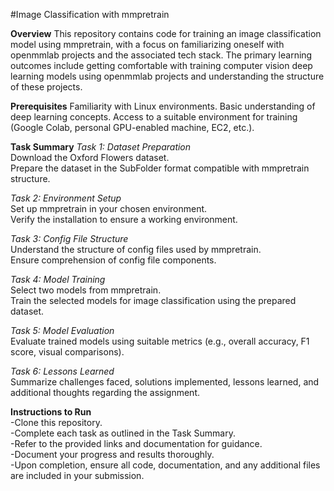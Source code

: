 #Image Classification with mmpretrain

**Overview**
This repository contains code for training an image classification model using mmpretrain, with a focus on familiarizing oneself with openmmlab projects and the associated tech stack. The primary learning outcomes include getting comfortable with training computer vision deep learning models using openmmlab projects and understanding the structure of these projects.

**Prerequisites**
Familiarity with Linux environments.
Basic understanding of deep learning concepts.
Access to a suitable environment for training (Google Colab, personal GPU-enabled machine, EC2, etc.).

**Task Summary**
*Task 1: Dataset Preparation*  
Download the Oxford Flowers dataset.  
Prepare the dataset in the SubFolder format compatible with mmpretrain structure. 

*Task 2: Environment Setup*  
Set up mmpretrain in your chosen environment.  
Verify the installation to ensure a working environment.  

*Task 3: Config File Structure*  
Understand the structure of config files used by mmpretrain.  
Ensure comprehension of config file components.  

*Task 4: Model Training*  
Select two models from mmpretrain.  
Train the selected models for image classification using the prepared dataset.  

*Task 5: Model Evaluation*  
Evaluate trained models using suitable metrics (e.g., overall accuracy, F1 score, visual comparisons).  

*Task 6: Lessons Learned*  
Summarize challenges faced, solutions implemented, lessons learned, and additional thoughts regarding the assignment.  

**Instructions to Run**  
 -Clone this repository.  
 -Complete each task as outlined in the Task Summary.  
 -Refer to the provided links and documentation for guidance.  
 -Document your progress and results thoroughly.  
 -Upon completion, ensure all code, documentation, and any additional files are included in your submission.  
